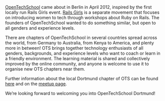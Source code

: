 [OpenTechSchool](http://www.opentechschool.org/) came about in
Berlin in April 2012, inspired by the first locally run Rails Girls event.
[Rails Girls](http://railsgirls.com/) is a separate movement that focuses on introducing women to tech through workshops about Ruby on Rails.
The founders of OpenTechSchool wanted to do something similar, but open to all genders and experience levels.

There are chapters of OpenTechSchool in several countries spread across the world,
from Germany to Australia, from Kenya to America, and plenty more in between!
OTS brings together technology enthusiasts of all genders, backgrounds, and experience levels who want to coach or learn in a friendly environment.
The learning material is shared and collectively improved by the online community, and anyone is welcome to use it to organise new OTS chapters near them.

Further information about the local Dortmund chapter of OTS can be found [here](http://opentechschool.org/dortmund)
and on the [meetup page](http://www.meetup.com/opentechschool-dortmund/).

We’re looking forward to welcoming you into OpenTechSchool Dortmund!
